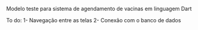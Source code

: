 Modelo teste para sistema de agendamento de vacinas em linguagem Dart

To do: 
1- Navegação entre as telas
2- Conexão com o banco de dados
